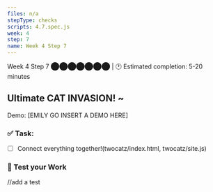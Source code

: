 ```yaml
---
files: n/a
stepType: checks
scripts: 4.7.spec.js
week: 4
step: 7
name: Week 4 Step 7
---
```


Week 4 Step 7 ⬤⬤⬤⬤⬤⬤⬤ | 🕐 Estimated completion: 5-20 minutes

## Ultimate CAT INVASION! ~

Demo: [EMILY GO INSERT A DEMO HERE]

### ✅  Task:
- [ ] Connect everything together!(twocatz/index.html, twocatz/site.js)

### 🚧 Test your Work
//add a test
